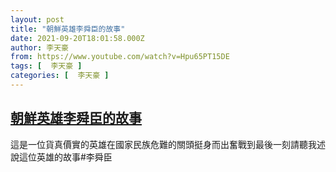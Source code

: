 ```yaml
---
layout: post
title: "朝鮮英雄李舜臣的故事"
date: 2021-09-20T18:01:58.000Z
author: 李天豪
from: https://www.youtube.com/watch?v=Hpu65PT15DE
tags: [  李天豪 ]
categories: [  李天豪 ]
---
```

<!--1632160918000-->
[朝鮮英雄李舜臣的故事](https://www.youtube.com/watch?v=Hpu65PT15DE)
------

<div>
這是一位貨真價實的英雄在國家民族危難的關頭挺身而出奮戰到最後一刻請聽我述說這位英雄的故事#李舜臣
</div>
